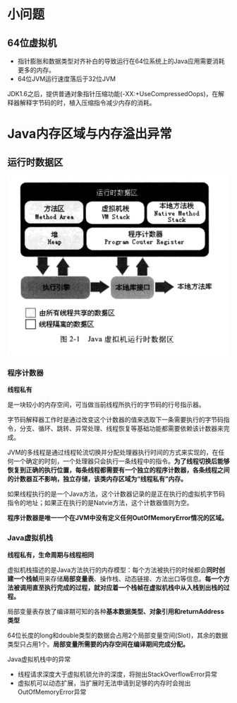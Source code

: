 # 小问题

## 64位虚拟机

* 指针膨胀和数据类型对齐补白的导致运行在64位系统上的Java应用需要消耗更多的内存。
* 64位JVM运行速度落后于32位JVM

JDK1.6之后，提供普通对象指针压缩功能(-XX:+UseCompressedOops)，在解释器解释字节码的时，植入压缩指令减少内存的消耗。

# Java内存区域与内存溢出异常

## 运行时数据区



![jvm-运行时数据区](\images\jvm-运行时数据区.PNG)

### 程序计数器

**线程私有**

是一块较小的内存空间，可当做当前线程所执行的字节码的行号指示器。

字节码解释器工作时是通过改变这个计数器的值来选取下一条需要执行的字节码指令，分支、循环、跳转、异常处理、线程恢复等基础功能都需要依赖该计数器来完成。

JVM的多线程是通过线程轮流切换并分配处理器执行时间的方式来实现的，在任何一个确定的时刻，一个处理器只会执行一条线程中的指令。**为了线程切换后能够恢复到正确的执行位置，每条线程都需要有一个独立的程序计数器，各条线程之间的计数器互不影响，独立存储，该类内存区域为“线程私有”内存。**

如果线程执行的是一个Java方法，这个计数器记录的是正在执行的虚拟机字节码指令的地址；如果正在执行的是Natvie方法，这个计数器值则为空。

**程序计数器是唯一一个在JVM中没有定义任何OutOfMemoryError情况的区域。**

### Java虚拟机栈

**线程私有，生命周期与线程相同**

虚拟机栈描述的是Java方法执行的内存模型：每个方法被执行的时候都会**同时创建一个栈帧**用来存储**局部变量表**、操作栈、动态链接、方法出口等信息。**每一个方法被调用直至执行完成的过程，就对应着一个栈帧在虚拟机栈中从入栈到出栈的过程。**

局部变量表存放了编译期可知的各种**基本数据类型、对象引用和returnAddress类型**

64位长度的long和double类型的数据会占用2个局部变量空间(Slot)，其余的数据类型只占用1个。**局部变量所需要的内存空间在编译期间完成分配。**

Java虚拟机栈中的异常

* 线程请求深度大于虚拟机锁允许的深度，将抛出StackOverflowError异常
* 虚拟机可以动态扩展，当扩展时无法申请到足够的内存时会抛出OutOfMemoryError异常

### 

